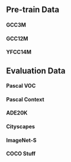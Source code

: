 ## Pre-train Data

#### GCC3M

#### GCC12M

#### YFCC14M

## Evaluation Data

#### Pascal VOC

#### Pascal Context

#### ADE20K

#### Cityscapes

#### ImageNet-S

#### COCO Stuff
